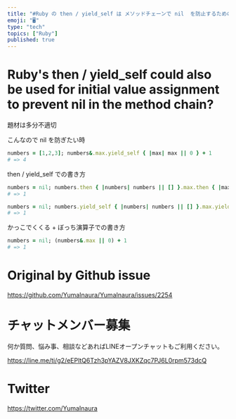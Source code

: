 ```yaml
---
title: "#Ruby の then / yield_self は メソッドチェーンで nil  を防止するための初期値代入にも使えそうだけど？"
emoji: "🖥"
type: "tech"
topics: ["Ruby"]
published: true
---
```


# Ruby's then / yield_self could also be used for initial value assignment to prevent nil in the method chain?


題材は多分不適切

こんなので  nil を防ぎたい時

```rb
numbers = [1,2,3]; numbers&.max.yield_self { |max| max || 0 } + 1
# => 4
```

then / yield_self での書き方

```rb
numbers = nil; numbers.then { |numbers| numbers || [] }.max.then { |max| max || 0 } + 1
# => 1

numbers = nil; numbers.yield_self { |numbers| numbers || [] }.max.yield_self { |max| max || 0 } + 1
# => 1
```

かっこでくくる + ぼっち演算子での書き方

```rb
numbers = nil; (numbers&.max || 0) + 1
# => 1
```


# Original by Github issue

https://github.com/YumaInaura/YumaInaura/issues/2254








<!-- Update From Qiita API -->

# チャットメンバー募集


何か質問、悩み事、相談などあればLINEオープンチャットもご利用ください。

https://line.me/ti/g2/eEPltQ6Tzh3pYAZV8JXKZqc7PJ6L0rpm573dcQ





# Twitter


https://twitter.com/YumaInaura


<!-- Update From Qiita API -->


